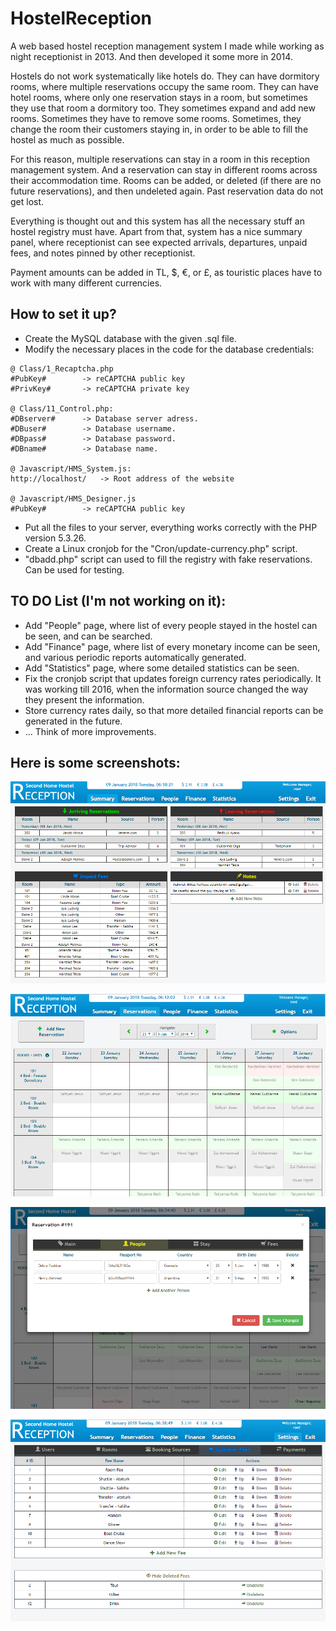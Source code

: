# HostelReception

A web based hostel reception management system I made while working as night receptionist in 2013. And then developed it some more in 2014.

Hostels do not work systematically like hotels do. They can have dormitory rooms, where multiple reservations occupy the
same room. They can have hotel rooms, where only one reservation stays in a room, but sometimes they use that room a dormitory too.
They sometimes expand and add new rooms. Sometimes they have to remove some rooms. Sometimes, they change the room their customers staying in, in order to be able to fill the hostel as much as possible.

For this reason, multiple reservations can stay in a room in this reception management system. And a reservation can stay in different rooms across their accommodation time.
Rooms can be added, or deleted (if there are no future reservations), and then undeleted again. Past reservation data do not get lost.

Everything is thought out and this system has all the necessary stuff an hostel registry must have.
Apart from that, system has a nice summary panel, where receptionist can see expected arrivals, departures, unpaid fees, and notes pinned by other receptionist.

Payment amounts can be added in TL, $, €, or £, as touristic places have to work with many different currencies.

## How to set it up?
* Create the MySQL database with the given .sql file.
* Modify the necessary places in the code for the database credentials: 
```
@ Class/1_Recaptcha.php
#PubKey#		-> reCAPTCHA public key
#PrivKey#		-> reCAPTCHA private key

@ Class/11_Control.php:
#DBserver#		-> Database server adress.
#DBuser#		-> Database username.
#DBpass#		-> Database password.
#DBname#		-> Database name.

@ Javascript/HMS_System.js:
http://localhost/	-> Root address of the website

@ Javascript/HMS_Designer.js
#PubKey#		-> reCAPTCHA public key
```
* Put all the files to your server, everything works correctly with the PHP version 5.3.26.
* Create a Linux cronjob for the "Cron/update-currency.php" script.
* "dbadd.php" script can used to fill the registry with fake reservations. Can be used for testing.

## TO DO List (I'm not working on it):
 * Add "People" page, where list of every people stayed in the hostel can be seen, and can be searched.
 * Add "Finance" page, where list of every monetary income can be seen, and various periodic reports automatically generated.
 * Add "Statistics" page, where some detailed statistics can be seen.
 * Fix the cronjob script that updates foreign currency rates periodically. It was working till 2016, when the information source changed the way they present the information.
 * Store currency rates daily, so that more detailed financial reports can be generated in the future.
 * ... Think of more improvements.
 
## Here is some screenshots:

![HostelReception SS1](img/ss1.png "Hostel Reception SS1")

![HostelReception SS2](img/ss2.png "Hostel Reception SS2")

![HostelReception SS3](img/ss3.png "Hostel Reception SS3")

![HostelReception SS4](img/ss4.png "Hostel Reception SS4")